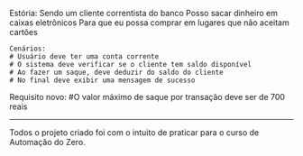  Estória:
    Sendo um cliente correntista do banco
    Posso sacar dinheiro em caixas eletrônicos
    Para que eu possa comprar em lugares que não aceitam cartões

    Cenários:
    # Usuário deve ter uma conta corrente
    # O sistema deve verificar se o cliente tem saldo disponível
    # Ao fazer um saque, deve deduzir do saldo do cliente
    # No final deve exibir uma mensagem de sucesso

Requisito novo:
    #O valor máximo de saque por transação deve ser de 700 reais


**************
Todos o projeto criado foi com o intuito de praticar para o curso de Automação do Zero.
